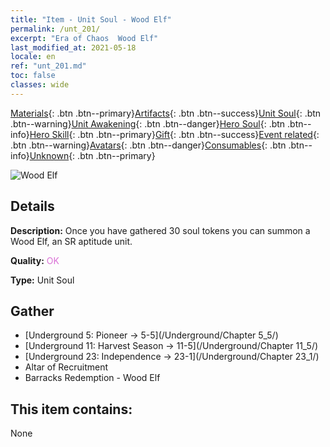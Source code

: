```yaml
---
title: "Item - Unit Soul - Wood Elf"
permalink: /unt_201/
excerpt: "Era of Chaos  Wood Elf"
last_modified_at: 2021-05-18
locale: en
ref: "unt_201.md"
toc: false
classes: wide
---
```

 [Materials](/Items/){: .btn .btn--primary}[Artifacts](/Items/Artifacts/){: .btn .btn--success}[Unit Soul](/Items/UnitSoul/){: .btn .btn--warning}[Unit Awakening](/Items/UnitAwakening/){: .btn .btn--danger}[Hero Soul](/Items/HeroSoul/){: .btn .btn--info}[Hero Skill](/Items/HeroSkill/){: .btn .btn--primary}[Gift](/Items/Gift/){: .btn .btn--success}[Event related](/Items/Events/){: .btn .btn--warning}[Avatars](/Items/Avatars/){: .btn .btn--danger}[Consumables](/Items/Consumables/){: .btn .btn--info}[Unknown](/Items/Unknown/){: .btn .btn--primary}

 ![Wood Elf](/images/u/ti_mujingling.jpg)

## Details
 **Description:** Once you have gathered 30 soul tokens you can summon a Wood Elf, an SR aptitude unit.

 **Quality:** <span style="color: #DA70D6">OK</span>

 **Type:** Unit Soul

## Gather

*    [Underground 5: Pioneer -> 5-5](/Underground/Chapter 5_5/) 
*    [Underground 11: Harvest Season -> 11-5](/Underground/Chapter 11_5/) 
*    [Underground 23: Independence -> 23-1](/Underground/Chapter 23_1/) 
*    Altar of Recruitment 
*    Barracks Redemption - Wood Elf 

## This item contains:

  None

